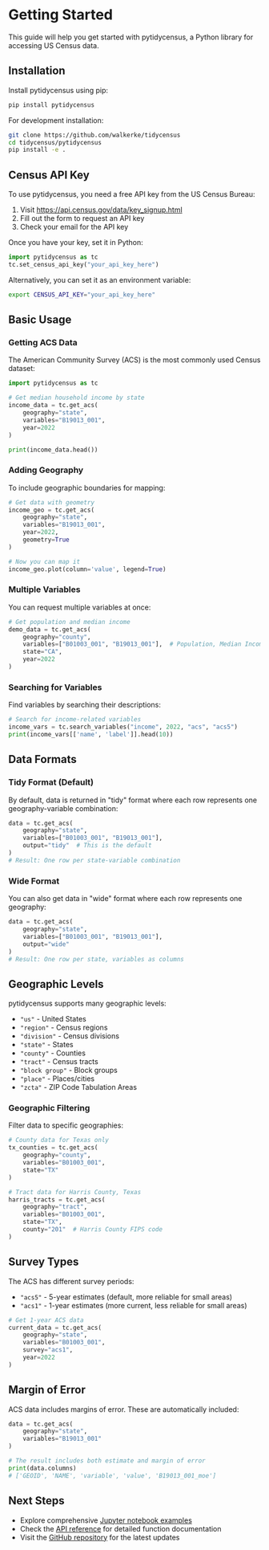 # Getting Started

This guide will help you get started with pytidycensus, a Python library for accessing US Census data.

## Installation

Install pytidycensus using pip:

```bash
pip install pytidycensus
```

For development installation:

```bash
git clone https://github.com/walkerke/tidycensus
cd tidycensus/pytidycensus
pip install -e .
```

## Census API Key

To use pytidycensus, you need a free API key from the US Census Bureau:

1. Visit https://api.census.gov/data/key_signup.html
2. Fill out the form to request an API key
3. Check your email for the API key

Once you have your key, set it in Python:

```python
import pytidycensus as tc
tc.set_census_api_key("your_api_key_here")
```

Alternatively, you can set it as an environment variable:

```bash
export CENSUS_API_KEY="your_api_key_here"
```

## Basic Usage

### Getting ACS Data

The American Community Survey (ACS) is the most commonly used Census dataset:

```python
import pytidycensus as tc

# Get median household income by state
income_data = tc.get_acs(
    geography="state",
    variables="B19013_001",
    year=2022
)

print(income_data.head())
```

### Adding Geography

To include geographic boundaries for mapping:

```python
# Get data with geometry
income_geo = tc.get_acs(
    geography="state",
    variables="B19013_001", 
    year=2022,
    geometry=True
)

# Now you can map it
income_geo.plot(column='value', legend=True)
```

### Multiple Variables

You can request multiple variables at once:

```python
# Get population and median income
demo_data = tc.get_acs(
    geography="county",
    variables=["B01003_001", "B19013_001"],  # Population, Median Income
    state="CA",
    year=2022
)
```

### Searching for Variables

Find variables by searching their descriptions:

```python
# Search for income-related variables
income_vars = tc.search_variables("income", 2022, "acs", "acs5")
print(income_vars[['name', 'label']].head(10))
```

## Data Formats

### Tidy Format (Default)

By default, data is returned in "tidy" format where each row represents one geography-variable combination:

```python
data = tc.get_acs(
    geography="state",
    variables=["B01003_001", "B19013_001"],
    output="tidy"  # This is the default
)
# Result: One row per state-variable combination
```

### Wide Format

You can also get data in "wide" format where each row represents one geography:

```python
data = tc.get_acs(
    geography="state",
    variables=["B01003_001", "B19013_001"],
    output="wide"
)
# Result: One row per state, variables as columns
```

## Geographic Levels

pytidycensus supports many geographic levels:

- `"us"` - United States
- `"region"` - Census regions
- `"division"` - Census divisions  
- `"state"` - States
- `"county"` - Counties
- `"tract"` - Census tracts
- `"block group"` - Block groups
- `"place"` - Places/cities
- `"zcta"` - ZIP Code Tabulation Areas

### Geographic Filtering

Filter data to specific geographies:

```python
# County data for Texas only
tx_counties = tc.get_acs(
    geography="county",
    variables="B01003_001",
    state="TX"
)

# Tract data for Harris County, Texas
harris_tracts = tc.get_acs(
    geography="tract", 
    variables="B01003_001",
    state="TX",
    county="201"  # Harris County FIPS code
)
```

## Survey Types

The ACS has different survey periods:

- `"acs5"` - 5-year estimates (default, more reliable for small areas)
- `"acs1"` - 1-year estimates (more current, less reliable for small areas)

```python
# Get 1-year ACS data
current_data = tc.get_acs(
    geography="state",
    variables="B01003_001",
    survey="acs1",
    year=2022
)
```

## Margin of Error

ACS data includes margins of error. These are automatically included:

```python
data = tc.get_acs(
    geography="state",
    variables="B19013_001"
)

# The result includes both estimate and margin of error
print(data.columns)
# ['GEOID', 'NAME', 'variable', 'value', 'B19013_001_moe']
```

## Next Steps

- Explore comprehensive [Jupyter notebook examples](examples.rst)
- Check the [API reference](api/modules.rst) for detailed function documentation
- Visit the [GitHub repository](https://github.com/mmann1123/pytidycensus) for the latest updates